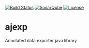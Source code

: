 [![Build Status](https://travis-ci.org/shameel0784/ajexp.svg?branch=master)](https://travis-ci.org/shameel0784/ajexp)
[![SonarQube](https://img.shields.io/badge/sonar-ok-green.svg)](https://sonarcloud.io/dashboard?id=org.ajexp%3Aajexp-parent)
[![License](http://img.shields.io/:license-apache-blue.svg)](http://www.apache.org/licenses/LICENSE-2.0.html)

# ajexp
Annotated data exporter java library
